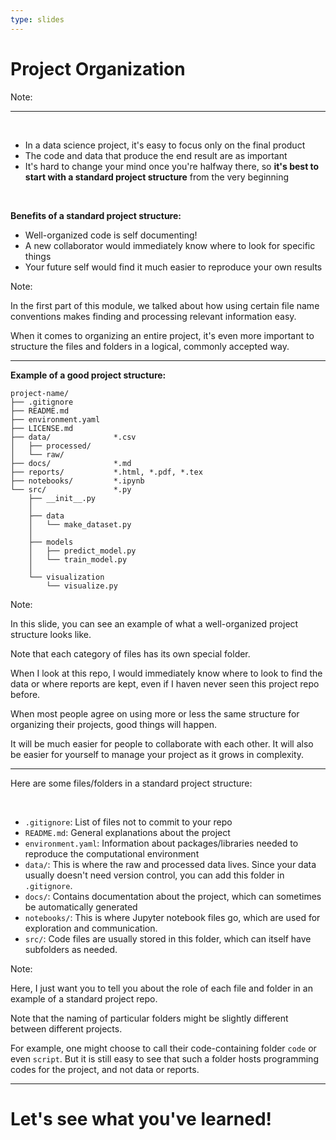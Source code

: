 ```yaml
---
type: slides
---
```


# Project Organization

Note:

---

<br>

- In a data science project, it's easy to focus only on the final product
- The code and data that produce the end result are as important
- It's hard to change your mind once you're halfway there, so **it's best to start with a standard project structure** from the very beginning

<br>

**Benefits of a standard project structure:**

- Well-organized code is self documenting!
- A new collaborator would immediately know where to look for specific things
- Your future self would find it much easier to reproduce your own results

Note:

In the first part of this module, we talked about how using certain file name conventions makes finding and processing relevant information easy.

When it comes to organizing an entire project, it's even more important to structure the files and folders in a logical, commonly accepted way.

---

**Example of a good project structure:**

```
project-name/
├── .gitignore
├── README.md
├── environment.yaml
├── LICENSE.md
├── data/              *.csv        
│   ├── processed/
│   └── raw/
├── docs/              *.md
├── reports/           *.html, *.pdf, *.tex
├── notebooks/         *.ipynb
└── src/               *.py
    ├── __init__.py
    │
    ├── data
    │   └── make_dataset.py
    │
    ├── models
    │   ├── predict_model.py
    │   └── train_model.py
    │
    └── visualization
        └── visualize.py
```

Note:

In this slide, you can see an example of what a well-organized project structure looks like.

Note that each category of files has its own special folder.

When I look at this repo, I would immediately know where to look to find the data or where reports are kept, even if I haven never seen this project repo before.

When most people agree on using more or less the same structure for organizing their projects, good things will happen.

It will be much easier for people to collaborate with each other. It will also be easier for yourself to manage your project as it grows in complexity.

---

Here are some files/folders in a standard project structure:

<br>

- `.gitignore`: List of files not to commit to your repo
- `README.md`: General explanations about the project
- `environment.yaml`: Information about packages/libraries needed to reproduce the computational environment
- `data/`: This is where the raw and processed data lives. Since your data usually doesn't need version control, you can add this folder in `.gitignore`.
- `docs/`: Contains documentation about the project, which can sometimes be automatically generated 
- `notebooks/`: This is where Jupyter notebook files go, which are used for exploration and communication.
- `src/`: Code files are usually stored in this folder, which can itself have subfolders as needed.

Note:

Here, I just want you to tell you about the role of each file and folder in an example of a standard project repo.

Note that the naming of particular folders might be slightly different between different projects.

For example, one might choose to call their code-containing folder `code` or even `script`. But it is still easy to see that such a folder hosts programming codes for the project, and not data or reports.

---

# Let's see what you've learned!
